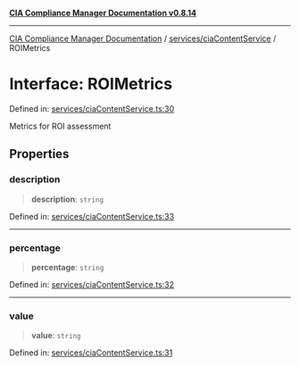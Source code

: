 [**CIA Compliance Manager Documentation v0.8.14**](../../../README.md)

***

[CIA Compliance Manager Documentation](../../../modules.md) / [services/ciaContentService](../README.md) / ROIMetrics

# Interface: ROIMetrics

Defined in: [services/ciaContentService.ts:30](https://github.com/Hack23/cia-compliance-manager/blob/257dd569f432a46611a1746c832a7e3d29232229/src/services/ciaContentService.ts#L30)

Metrics for ROI assessment

## Properties

### description

> **description**: `string`

Defined in: [services/ciaContentService.ts:33](https://github.com/Hack23/cia-compliance-manager/blob/257dd569f432a46611a1746c832a7e3d29232229/src/services/ciaContentService.ts#L33)

***

### percentage

> **percentage**: `string`

Defined in: [services/ciaContentService.ts:32](https://github.com/Hack23/cia-compliance-manager/blob/257dd569f432a46611a1746c832a7e3d29232229/src/services/ciaContentService.ts#L32)

***

### value

> **value**: `string`

Defined in: [services/ciaContentService.ts:31](https://github.com/Hack23/cia-compliance-manager/blob/257dd569f432a46611a1746c832a7e3d29232229/src/services/ciaContentService.ts#L31)

